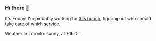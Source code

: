 ### Hi there :wave:

It's Friday! I'm probably working for [this bunch](https://github.com/kohofinancial), figuring out who should take care of which service.

Weather in Toronto: sunny, at +16°C.
